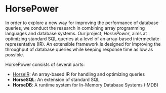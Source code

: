# HorsePower

In order to explore a new way for improving the performance of database
queries, we conduct the research in combining array programming languages and
database systems.   Our project, *HorsePower*, aims at optimizing standard SQL
queries at a level of an array-based intermediate representative (IR).  An
extensible framework is designed for improving the throughput of database
queries while keeping response time as low as possible.

HorsePower consists of several parts:

- [HorseIR](horseir/spec.md): An array-based IR for handling and optimizing queries
- **HorseSQL**: An extension of standard SQL
- **HorseDB**: A runtime system for In-Memory Database Systems (IMDB)

